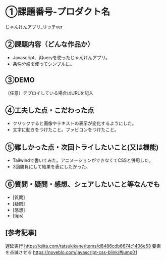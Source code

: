 # ①課題番号-プロダクト名
じゃんけんアプリ_リッチver

## ②課題内容（どんな作品か）
- Javascript、jQueryを使ったじゃんけんアプリ。
- 条件分岐を使ってシンプルに。

## ③DEMO
（任意）デプロイしている場合はURLを記入

## ④工夫した点・こだわった点
- クリックすると画像やテキストの表示が変化するようにした。
- 文字に動きをつけたこと。ファビコンをつけたこと。

## ⑤難しかった点・次回トライしたいこと(又は機能)
- Tailwindで書いてみた。アニメーションができなくてCSSと併用した。
- 3回勝負にして結果を表にしたかった、

## ⑥質問・疑問・感想、シェアしたいこと等なんでも
- [質問] 
- [疑問]
- [感想] 
- [tips] 

## [参考記事]
遅延実行
https://qiita.com/tatsukikane/items/d8486cdb6674c1406e53
要素を点滅させる
https://noveblo.com/javascript-css-blink/#jump01